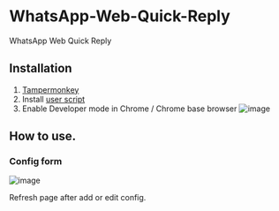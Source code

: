 # WhatsApp-Web-Quick-Reply
WhatsApp Web Quick Reply


## Installation

1. [Tampermonkey](https://www.tampermonkey.net/)
2. Install [user script](https://github.com/laksa19/WhatsApp-Web-Quick-Reply/raw/refs/heads/main/whatsapp_web_quick_reply.user.js)
3. Enable Developer mode in Chrome / Chrome base browser ![image](https://github.com/user-attachments/assets/f9cade35-93b4-4147-9ae6-eda2383d91cd)


## How to use.


### Config form

![image](https://github.com/user-attachments/assets/7b30d395-bdff-400f-95d6-948e87fac83a)


Refresh page after add or edit config.

